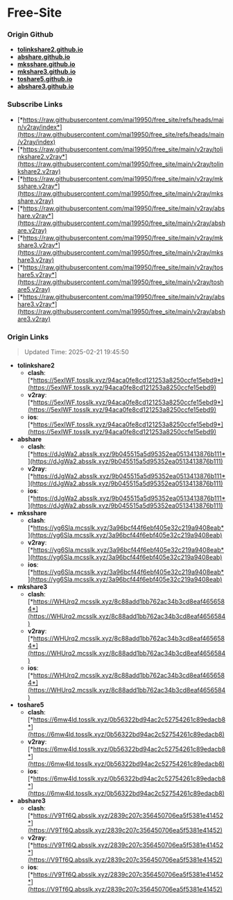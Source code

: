 # Free-Site

### Origin Github

- [**tolinkshare2.github.io**](https://github.com/tolinkshare2/tolinkshare2.github.io)
- [**abshare.github.io**](https://github.com/abshare/abshare.github.io)
- [**mksshare.github.io**](https://github.com/mksshare/mksshare.github.io)
- [**mkshare3.github.io**](https://github.com/mkshare3/mkshare3.github.io)
- [**toshare5.github.io**](https://github.com/toshare5/toshare5.github.io)
- [**abshare3.github.io**](https://github.com/abshare3/abshare3.github.io)

### Subscribe Links

- [*https://raw.githubusercontent.com/mai19950/free_site/refs/heads/main/v2ray/index*](https://raw.githubusercontent.com/mai19950/free_site/refs/heads/main/v2ray/index)
- [*https://raw.githubusercontent.com/mai19950/free_site/main/v2ray/tolinkshare2.v2ray*](https://raw.githubusercontent.com/mai19950/free_site/main/v2ray/tolinkshare2.v2ray)
- [*https://raw.githubusercontent.com/mai19950/free_site/main/v2ray/mksshare.v2ray*](https://raw.githubusercontent.com/mai19950/free_site/main/v2ray/mksshare.v2ray)
- [*https://raw.githubusercontent.com/mai19950/free_site/main/v2ray/abshare.v2ray*](https://raw.githubusercontent.com/mai19950/free_site/main/v2ray/abshare.v2ray)
- [*https://raw.githubusercontent.com/mai19950/free_site/main/v2ray/mkshare3.v2ray*](https://raw.githubusercontent.com/mai19950/free_site/main/v2ray/mkshare3.v2ray)
- [*https://raw.githubusercontent.com/mai19950/free_site/main/v2ray/toshare5.v2ray*](https://raw.githubusercontent.com/mai19950/free_site/main/v2ray/toshare5.v2ray)
- [*https://raw.githubusercontent.com/mai19950/free_site/main/v2ray/abshare3.v2ray*](https://raw.githubusercontent.com/mai19950/free_site/main/v2ray/abshare3.v2ray)

### Origin Links

> Updated Time: 2025-02-21 19:45:50

- **tolinkshare2**
  - **clash**: [*https://5exIWF.tosslk.xyz/94aca0fe8cd121253a8250ccfe15ebd9*](https://5exIWF.tosslk.xyz/94aca0fe8cd121253a8250ccfe15ebd9)
  - **v2ray**: [*https://5exIWF.tosslk.xyz/94aca0fe8cd121253a8250ccfe15ebd9*](https://5exIWF.tosslk.xyz/94aca0fe8cd121253a8250ccfe15ebd9)
  - **ios**: [*https://5exIWF.tosslk.xyz/94aca0fe8cd121253a8250ccfe15ebd9*](https://5exIWF.tosslk.xyz/94aca0fe8cd121253a8250ccfe15ebd9)
- **abshare**
  - **clash**: [*https://dJgWa2.absslk.xyz/9b045515a5d95352ea0513413876b111*](https://dJgWa2.absslk.xyz/9b045515a5d95352ea0513413876b111)
  - **v2ray**: [*https://dJgWa2.absslk.xyz/9b045515a5d95352ea0513413876b111*](https://dJgWa2.absslk.xyz/9b045515a5d95352ea0513413876b111)
  - **ios**: [*https://dJgWa2.absslk.xyz/9b045515a5d95352ea0513413876b111*](https://dJgWa2.absslk.xyz/9b045515a5d95352ea0513413876b111)
- **mksshare**
  - **clash**: [*https://yg6Sla.mcsslk.xyz/3a96bcf44f6ebf405e32c219a9408eab*](https://yg6Sla.mcsslk.xyz/3a96bcf44f6ebf405e32c219a9408eab)
  - **v2ray**: [*https://yg6Sla.mcsslk.xyz/3a96bcf44f6ebf405e32c219a9408eab*](https://yg6Sla.mcsslk.xyz/3a96bcf44f6ebf405e32c219a9408eab)
  - **ios**: [*https://yg6Sla.mcsslk.xyz/3a96bcf44f6ebf405e32c219a9408eab*](https://yg6Sla.mcsslk.xyz/3a96bcf44f6ebf405e32c219a9408eab)
- **mkshare3**
  - **clash**: [*https://WHUrq2.mcsslk.xyz/8c88add1bb762ac34b3cd8eaf4656584*](https://WHUrq2.mcsslk.xyz/8c88add1bb762ac34b3cd8eaf4656584)
  - **v2ray**: [*https://WHUrq2.mcsslk.xyz/8c88add1bb762ac34b3cd8eaf4656584*](https://WHUrq2.mcsslk.xyz/8c88add1bb762ac34b3cd8eaf4656584)
  - **ios**: [*https://WHUrq2.mcsslk.xyz/8c88add1bb762ac34b3cd8eaf4656584*](https://WHUrq2.mcsslk.xyz/8c88add1bb762ac34b3cd8eaf4656584)
- **toshare5**
  - **clash**: [*https://6mw4ld.tosslk.xyz/0b56322bd94ac2c52754261c89edacb8*](https://6mw4ld.tosslk.xyz/0b56322bd94ac2c52754261c89edacb8)
  - **v2ray**: [*https://6mw4ld.tosslk.xyz/0b56322bd94ac2c52754261c89edacb8*](https://6mw4ld.tosslk.xyz/0b56322bd94ac2c52754261c89edacb8)
  - **ios**: [*https://6mw4ld.tosslk.xyz/0b56322bd94ac2c52754261c89edacb8*](https://6mw4ld.tosslk.xyz/0b56322bd94ac2c52754261c89edacb8)
- **abshare3**
  - **clash**: [*https://V9Tf6Q.absslk.xyz/2839c207c356450706ea5f5381e41452*](https://V9Tf6Q.absslk.xyz/2839c207c356450706ea5f5381e41452)
  - **v2ray**: [*https://V9Tf6Q.absslk.xyz/2839c207c356450706ea5f5381e41452*](https://V9Tf6Q.absslk.xyz/2839c207c356450706ea5f5381e41452)
  - **ios**: [*https://V9Tf6Q.absslk.xyz/2839c207c356450706ea5f5381e41452*](https://V9Tf6Q.absslk.xyz/2839c207c356450706ea5f5381e41452)
